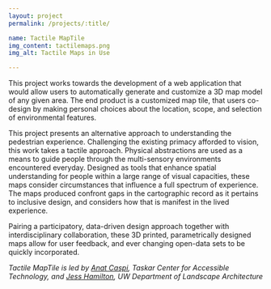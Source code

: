 ```yaml
---
layout: project
permalink: /projects/:title/

name: Tactile MapTile
img_content: tactilemaps.png
img_alt: Tactile Maps in Use

---
```


This project works towards the development of a web application that would allow users to automatically generate and customize a 3D map model of any given area. The end product is a customized map tile, that users co-design by making personal choices about the location, scope, and selection of environmental features.  

This project presents an alternative approach to understanding the pedestrian experience. Challenging the existing primacy afforded to vision, this work takes a tactile approach. Physical abstractions are used as a means to guide people through the multi-sensory environments encountered everyday. Designed as tools that enhance spatial understanding for people within a large range of visual capacities, these maps consider circumstances that influence a full spectrum of experience.  The maps produced confront gaps in the cartographic record as it pertains to inclusive design, and considers how that is manifest in the lived experience.

Pairing a participatory, data-driven design approach together with interdisciplinary collaboration, these 3D printed, parametrically designed maps allow for user feedback, and ever changing open-data sets to be quickly incorporated.


_Tactile MapTile is led by [Anat Caspi](https://tcat.cs.washington.edu/people/caspi), Taskar Center for Accessible Technology, and [Jess Hamilton](http://jesshami.github.io), UW Department of Landscape Architecture_
